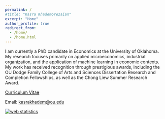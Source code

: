 ```yaml
---
permalink: /
#title: "Kasra Khademorezaian"
excerpt: "Home"
author_profile: true
redirect_from: 
  - /home/
  - /home.html
---
```

I am currently a PhD candidate in Economics at the University of Oklahoma. My research focuses primarily on applied microeconomics, industrial organization, and the application of machine learning in economic contexts. My work has received recognition through prestigious awards, including the OU Dodge Family College of Arts and Sciences Dissertation Research and Completion Fellowships, as well as the Chong Liew Summer Research Award.  

[Curriculum Vitae](/files/CV_OU.pdf)   

Email: [kasrakhadem@ou.edu](mailto:kasrakhadem@ou.edu)

<!-- Default Statcounter code for JobMarketWebsite
https://kasrakhadem.github.io/ -->
<script type="text/javascript">
var sc_project=12933453; 
var sc_invisible=1; 
var sc_security="80c814b0"; 
</script>
<script type="text/javascript"
src="https://www.statcounter.com/counter/counter.js"
async></script>
<noscript><div class="statcounter"><a title="web statistics"
href="https://statcounter.com/" target="_blank"><img
class="statcounter"
src="https://c.statcounter.com/12933453/0/80c814b0/1/"
alt="web statistics"
referrerPolicy="no-referrer-when-downgrade"></a></div></noscript>
<!-- End of Statcounter Code -->